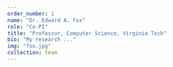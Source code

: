 ```yaml
---
order_number: 1
name: "Dr. Edward A. Fox"
role: "Co-PI"
title: "Professor, Computer Science, Virginia Tech"
bio: "My research ..."
img: "fox.jpg"
collection: team
---
```


